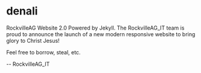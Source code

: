 # denali
RockvilleAG Website 2.0
Powered by Jekyll. The RockvilleAG_IT team is proud to announce the launch of a new modern responsive website to bring glory to Christ Jesus!

Feel free to borrow, steal, etc.

-- RockvilleAG_IT
